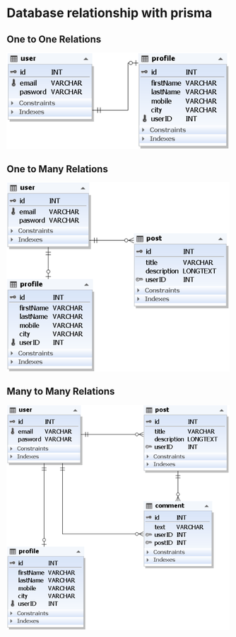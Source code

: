 # Database relationship with prisma 
## One to One Relations
![One to One Relations diagram](migration/oneToOne/Diagram1.png)
## One to Many Relations
![One to Many Relations diagram](migration/oneToMany/Diagram1.png)
## Many to Many Relations
![Many to Many Relations diagram](migration/manyToMany/Diagram1.png)
